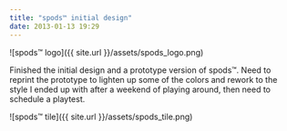 ```yaml
---
title: "spods™ initial design"
date: 2013-01-13 19:29
---
```


![spods™ logo]({{ site.url }}/assets/spods_logo.png)

Finished the initial design and a prototype version of spods™.  Need to reprint the prototype to lighten up some of the colors and rework to the style I ended up with after a weekend of playing around, then need to schedule a playtest.

![spods™ tile]({{ site.url }}/assets/spods_tile.png)
